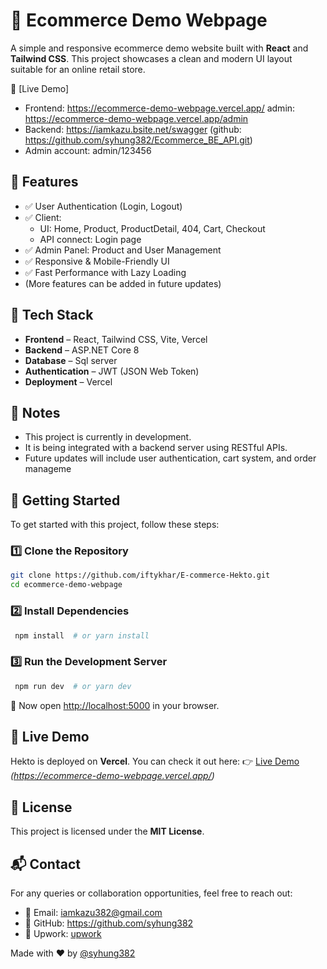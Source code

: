 # 🛒 Ecommerce Demo Webpage

A simple and responsive ecommerce demo website built with **React** and **Tailwind CSS**. This project showcases a clean and modern UI layout suitable for an online retail store.

🔗 [Live Demo]

- Frontend: https://ecommerce-demo-webpage.vercel.app/ admin: https://ecommerce-demo-webpage.vercel.app/admin
- Backend: https://iamkazu.bsite.net/swagger (github: https://github.com/syhung382/Ecommerce_BE_API.git)
- Admin account: admin/123456

## 🧩 Features

- ✅ User Authentication (Login, Logout)
- ✅ Client:
  - UI: Home, Product, ProductDetail, 404, Cart, Checkout
  - API connect: Login page
- ✅ Admin Panel: Product and User Management
- ✅ Responsive & Mobile-Friendly UI
- ✅ Fast Performance with Lazy Loading
- (More features can be added in future updates)

## 🚀 Tech Stack

- **Frontend** – React, Tailwind CSS, Vite, Vercel
- **Backend** – ASP.NET Core 8
- **Database** – Sql server
- **Authentication** – JWT (JSON Web Token)
- **Deployment** – Vercel

## 📌 Notes

- This project is currently in development.
- It is being integrated with a backend server using RESTful APIs.
- Future updates will include user authentication, cart system, and order manageme

## 🔧 Getting Started

To get started with this project, follow these steps:

### **1️⃣ Clone the Repository**

```sh
git clone https://github.com/iftykhar/E-commerce-Hekto.git
cd ecommerce-demo-webpage
```

### **2️⃣ Install Dependencies**

```sh
 npm install  # or yarn install
```

### **3️⃣ Run the Development Server**

```sh
 npm run dev  # or yarn dev
```

🚀 Now open [http://localhost:5000](http://localhost:5000) in your browser.

## 🎯 Live Demo

Hekto is deployed on **Vercel**. You can check it out here:
👉 [Live Demo](#) _(https://ecommerce-demo-webpage.vercel.app/)_

## 📜 License

This project is licensed under the **MIT License**.

## 📬 Contact

For any queries or collaboration opportunities, feel free to reach out:

- 📧 Email: iamkazu382@gmail.com
- 🔗 GitHub: https://github.com/syhung382
- 🔗 Upwork: [upwork](https://upwork.com/freelancers/~01698b265175ff407b)

Made with ❤️ by [@syhung382](https://github.com/syhung382)
